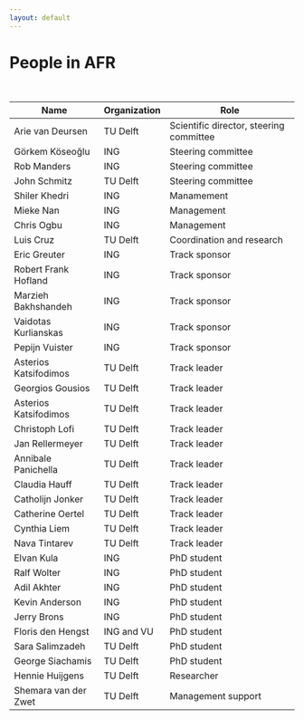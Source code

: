 ```yaml
---
layout: default
---
```


# People in AFR

<br/>

Name | Organization | Role
--|--|--
Arie van Deursen 		| TU Delft 			| Scientific director, steering committee
Görkem Köseoğlu			| ING				| Steering committee
Rob Manders				| ING				| Steering committee
John Schmitz			| TU Delft 			| Steering committee
Shiler Khedri			| ING				| Manamement
Mieke Nan				| ING				| Management
Chris Ogbu				| ING				| Management
Luis Cruz 				| TU Delft 			| Coordination and research
Eric Greuter			| ING 				| Track sponsor
Robert Frank Hofland	| ING 				| Track sponsor
Marzieh Bakhshandeh 	| ING 				| Track sponsor
Vaidotas Kurlianskas 	| ING 				| Track sponsor
Pepijn Vuister		 	| ING 				| Track sponsor
Asterios Katsifodimos	| TU Delft 			| Track leader
Georgios Gousios		| TU Delft 			| Track leader
Asterios Katsifodimos	| TU Delft 			| Track leader
Christoph Lofi			| TU Delft 			| Track leader
Jan Rellermeyer			| TU Delft 			| Track leader
Annibale Panichella		| TU Delft 			| Track leader
Claudia Hauff           | TU Delft          | Track leader
Catholijn Jonker		| TU Delft 			| Track leader
Catherine Oertel		| TU Delft 			| Track leader
Cynthia Liem			| TU Delft 			| Track leader
Nava Tintarev			| TU Delft 			| Track leader
Elvan Kula 				| ING 				| PhD student
Ralf Wolter				| ING 				| PhD student
Adil Akhter				| ING 				| PhD student
Kevin Anderson			| ING 				| PhD student
Jerry Brons				| ING 				| PhD student
Floris den Hengst 		| ING and VU 		| PhD student
Sara Salimzadeh 		| TU Delft 			| PhD student
George Siachamis 		| TU Delft 			| PhD student
Hennie Huijgens 		| TU Delft 			| Researcher
Shemara van der Zwet	| TU Delft 			| Management support


